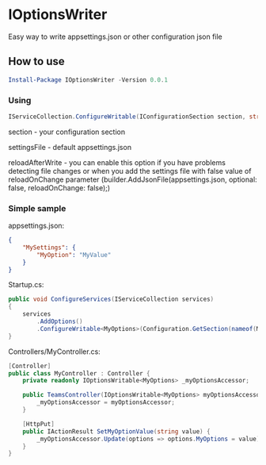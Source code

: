 # IOptionsWriter

Easy way to write appsettings.json or other configuration json file

## How to use

```powershell
Install-Package IOptionsWriter -Version 0.0.1
```

### Using

```c#
IServiceCollection.ConfigureWritable(IConfigurationSection section, string settingsFile = "appsettings.json", bool reloadAfterWrite = false)
```

section - your configuration section

settingsFile - default appsettings.json

reloadAfterWrite - you can enable this option if you have problems detecting file changes or when you add the settings file with false value of reloadOnChange parameter (builder.AddJsonFile(appsettings.json, optional: false, reloadOnChange: false);)

### Simple sample

appsettings.json:

```JSON
{
    "MySettings": {
        "MyOption": "MyValue"
    }
}
```

Startup.cs:

```c#
public void ConfigureServices(IServiceCollection services)
{
    services
        .AddOptions()
        .ConfigureWritable<MyOptions>(Configuration.GetSection(nameof(MySettings)));
}
```

Controllers/MyController.cs:

```c#
[Controller]
public class MyController : Controller {
    private readonly IOptionsWritable<MyOptions> _myOptionsAccessor;

    public TeamsController(IOptionsWritable<MyOptions> myOptionsAccessor) {
        _myOptionsAccessor = myOptionsAccessor;
    }

    [HttpPut]
    public IActionResult SetMyOptionValue(string value) {
        _myOptionsAccessor.Update(options => options.MyOptions = value);
    }
}

```